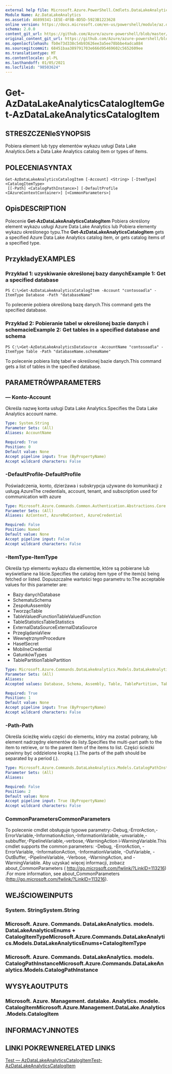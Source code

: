 ```yaml
---
external help file: Microsoft.Azure.PowerShell.Cmdlets.DataLakeAnalytics.dll-Help.xml
Module Name: Az.DataLakeAnalytics
ms.assetid: A6899341-1E5E-4F8B-8D5D-5923B1223628
online version: https://docs.microsoft.com/en-us/powershell/module/az.datalakeanalytics/get-azdatalakeanalyticscatalogitem
schema: 2.0.0
content_git_url: https://github.com/Azure/azure-powershell/blob/master/src/DataLakeAnalytics/DataLakeAnalytics/help/Get-AzDataLakeAnalyticsCatalogItem.md
original_content_git_url: https://github.com/Azure/azure-powershell/blob/master/src/DataLakeAnalytics/DataLakeAnalytics/help/Get-AzDataLakeAnalyticsCatalogItem.md
ms.openlocfilehash: fb0e73d338c54b93626ee3a5ee78bbbe4adca884
ms.sourcegitcommit: 68451baa389791703e666d95469602c5652609ee
ms.translationtype: MT
ms.contentlocale: pl-PL
ms.lasthandoff: 01/05/2021
ms.locfileid: "98503624"
---
```

# <span data-ttu-id="4c9df-101">Get-AzDataLakeAnalyticsCatalogItem</span><span class="sxs-lookup"><span data-stu-id="4c9df-101">Get-AzDataLakeAnalyticsCatalogItem</span></span>

## <span data-ttu-id="4c9df-102">STRESZCZENIe</span><span class="sxs-lookup"><span data-stu-id="4c9df-102">SYNOPSIS</span></span>
<span data-ttu-id="4c9df-103">Pobiera element lub typy elementów wykazu usługi Data Lake Analytics.</span><span class="sxs-lookup"><span data-stu-id="4c9df-103">Gets a Data Lake Analytics catalog item or types of items.</span></span>

## <span data-ttu-id="4c9df-104">POLECENIA</span><span class="sxs-lookup"><span data-stu-id="4c9df-104">SYNTAX</span></span>

```
Get-AzDataLakeAnalyticsCatalogItem [-Account] <String> [-ItemType] <CatalogItemType>
 [[-Path] <CatalogPathInstance>] [-DefaultProfile <IAzureContextContainer>] [<CommonParameters>]
```

## <span data-ttu-id="4c9df-105">Opis</span><span class="sxs-lookup"><span data-stu-id="4c9df-105">DESCRIPTION</span></span>
<span data-ttu-id="4c9df-106">Polecenie **Get-AzDataLakeAnalyticsCatalogItem** Pobiera określony element wykazu usługi Azure Data Lake Analytics lub Pobiera elementy wykazu określonego typu.</span><span class="sxs-lookup"><span data-stu-id="4c9df-106">The **Get-AzDataLakeAnalyticsCatalogItem** gets a specified Azure Data Lake Analytics catalog item, or gets catalog items of a specified type.</span></span>

## <span data-ttu-id="4c9df-107">Przykłady</span><span class="sxs-lookup"><span data-stu-id="4c9df-107">EXAMPLES</span></span>

### <span data-ttu-id="4c9df-108">Przykład 1: uzyskiwanie określonej bazy danych</span><span class="sxs-lookup"><span data-stu-id="4c9df-108">Example 1: Get a specified database</span></span>
```
PS C:\>Get-AzDataLakeAnalyticsCatalogItem -Account "contosoadla" -ItemType Database -Path "databaseName"
```

<span data-ttu-id="4c9df-109">To polecenie pobiera określoną bazę danych.</span><span class="sxs-lookup"><span data-stu-id="4c9df-109">This command gets the specified database.</span></span>

### <span data-ttu-id="4c9df-110">Przykład 2: Pobieranie tabel w określonej bazie danych i schemacie</span><span class="sxs-lookup"><span data-stu-id="4c9df-110">Example 2: Get tables in a specified database and schema</span></span>
```
PS C:\>Get-AzDataLakeAnalyticsDataSource -AccountName "contosoadla" -ItemType Table -Path "databaseName.schemaName"
```

<span data-ttu-id="4c9df-111">To polecenie pobiera listę tabel w określonej bazie danych.</span><span class="sxs-lookup"><span data-stu-id="4c9df-111">This command gets a list of tables in the specified database.</span></span>

## <span data-ttu-id="4c9df-112">PARAMETRÓW</span><span class="sxs-lookup"><span data-stu-id="4c9df-112">PARAMETERS</span></span>

### <span data-ttu-id="4c9df-113">— Konto</span><span class="sxs-lookup"><span data-stu-id="4c9df-113">-Account</span></span>
<span data-ttu-id="4c9df-114">Określa nazwę konta usługi Data Lake Analytics.</span><span class="sxs-lookup"><span data-stu-id="4c9df-114">Specifies the Data Lake Analytics account name.</span></span>

```yaml
Type: System.String
Parameter Sets: (All)
Aliases: AccountName

Required: True
Position: 0
Default value: None
Accept pipeline input: True (ByPropertyName)
Accept wildcard characters: False
```

### <span data-ttu-id="4c9df-115">-DefaultProfile</span><span class="sxs-lookup"><span data-stu-id="4c9df-115">-DefaultProfile</span></span>
<span data-ttu-id="4c9df-116">Poświadczenia, konto, dzierżawa i subskrypcja używane do komunikacji z usługą Azure</span><span class="sxs-lookup"><span data-stu-id="4c9df-116">The credentials, account, tenant, and subscription used for communication with azure</span></span>

```yaml
Type: Microsoft.Azure.Commands.Common.Authentication.Abstractions.Core.IAzureContextContainer
Parameter Sets: (All)
Aliases: AzContext, AzureRmContext, AzureCredential

Required: False
Position: Named
Default value: None
Accept pipeline input: False
Accept wildcard characters: False
```

### <span data-ttu-id="4c9df-117">-ItemType</span><span class="sxs-lookup"><span data-stu-id="4c9df-117">-ItemType</span></span>
<span data-ttu-id="4c9df-118">Określa typ elementu wykazu dla elementów, które są pobierane lub wyświetlane na liście.</span><span class="sxs-lookup"><span data-stu-id="4c9df-118">Specifies the catalog item type of the item(s) being fetched or listed.</span></span>
<span data-ttu-id="4c9df-119">Dopuszczalne wartości tego parametru to:</span><span class="sxs-lookup"><span data-stu-id="4c9df-119">The acceptable values for this parameter are:</span></span>
- <span data-ttu-id="4c9df-120">Bazy danych</span><span class="sxs-lookup"><span data-stu-id="4c9df-120">Database</span></span>
- <span data-ttu-id="4c9df-121">Schematu</span><span class="sxs-lookup"><span data-stu-id="4c9df-121">Schema</span></span>
- <span data-ttu-id="4c9df-122">Zespołu</span><span class="sxs-lookup"><span data-stu-id="4c9df-122">Assembly</span></span>
- <span data-ttu-id="4c9df-123">Tworząc</span><span class="sxs-lookup"><span data-stu-id="4c9df-123">Table</span></span>
- <span data-ttu-id="4c9df-124">TableValuedFunction</span><span class="sxs-lookup"><span data-stu-id="4c9df-124">TableValuedFunction</span></span>
- <span data-ttu-id="4c9df-125">TableStatistics</span><span class="sxs-lookup"><span data-stu-id="4c9df-125">TableStatistics</span></span>
- <span data-ttu-id="4c9df-126">ExternalDataSource</span><span class="sxs-lookup"><span data-stu-id="4c9df-126">ExternalDataSource</span></span>
- <span data-ttu-id="4c9df-127">Przeglądania</span><span class="sxs-lookup"><span data-stu-id="4c9df-127">View</span></span>
- <span data-ttu-id="4c9df-128">Wewnętrznym</span><span class="sxs-lookup"><span data-stu-id="4c9df-128">Procedure</span></span>
- <span data-ttu-id="4c9df-129">Haseł</span><span class="sxs-lookup"><span data-stu-id="4c9df-129">Secret</span></span>
- <span data-ttu-id="4c9df-130">Mobilne</span><span class="sxs-lookup"><span data-stu-id="4c9df-130">Credential</span></span>
- <span data-ttu-id="4c9df-131">Gatunków</span><span class="sxs-lookup"><span data-stu-id="4c9df-131">Types</span></span>
- <span data-ttu-id="4c9df-132">TablePartition</span><span class="sxs-lookup"><span data-stu-id="4c9df-132">TablePartition</span></span>

```yaml
Type: Microsoft.Azure.Commands.DataLakeAnalytics.Models.DataLakeAnalyticsEnums+CatalogItemType
Parameter Sets: (All)
Aliases:
Accepted values: Database, Schema, Assembly, Table, TablePartition, TableValuedFunction, TableStatistics, ExternalDataSource, View, Procedure, Secret, Credential, Types, Package

Required: True
Position: 1
Default value: None
Accept pipeline input: True (ByPropertyName)
Accept wildcard characters: False
```

### <span data-ttu-id="4c9df-133">-Path</span><span class="sxs-lookup"><span data-stu-id="4c9df-133">-Path</span></span>
<span data-ttu-id="4c9df-134">Określa ścieżkę wielu części do elementu, który ma zostać pobrany, lub element nadrzędny elementów do listy.</span><span class="sxs-lookup"><span data-stu-id="4c9df-134">Specifies the multi-part path to the item to retrieve, or to the parent item of the items to list.</span></span>
<span data-ttu-id="4c9df-135">Części ścieżki powinny być oddzielone kropką (.).</span><span class="sxs-lookup"><span data-stu-id="4c9df-135">The parts of the path should be separated by a period (.).</span></span>

```yaml
Type: Microsoft.Azure.Commands.DataLakeAnalytics.Models.CatalogPathInstance
Parameter Sets: (All)
Aliases:

Required: False
Position: 2
Default value: None
Accept pipeline input: True (ByPropertyName)
Accept wildcard characters: False
```

### <span data-ttu-id="4c9df-136">CommonParameters</span><span class="sxs-lookup"><span data-stu-id="4c9df-136">CommonParameters</span></span>
<span data-ttu-id="4c9df-137">To polecenie cmdlet obsługuje typowe parametry:-Debug,-ErrorAction,-ErrorVariable,-InformationAction,-InformationVariable,-unvariable,-subbuffer,-PipelineVariable,-verbose,-WarningAction i-WarningVariable.</span><span class="sxs-lookup"><span data-stu-id="4c9df-137">This cmdlet supports the common parameters: -Debug, -ErrorAction, -ErrorVariable, -InformationAction, -InformationVariable, -OutVariable, -OutBuffer, -PipelineVariable, -Verbose, -WarningAction, and -WarningVariable.</span></span> <span data-ttu-id="4c9df-138">Aby uzyskać więcej informacji, zobacz about_CommonParameters ( http://go.microsoft.com/fwlink/?LinkID=113216) .</span><span class="sxs-lookup"><span data-stu-id="4c9df-138">For more information, see about_CommonParameters (http://go.microsoft.com/fwlink/?LinkID=113216).</span></span>

## <span data-ttu-id="4c9df-139">WEJŚCIOWE</span><span class="sxs-lookup"><span data-stu-id="4c9df-139">INPUTS</span></span>

### <span data-ttu-id="4c9df-140">System. String</span><span class="sxs-lookup"><span data-stu-id="4c9df-140">System.String</span></span>

### <span data-ttu-id="4c9df-141">Microsoft. Azure. Commands. DataLakeAnalytics. models. DataLakeAnalyticsEnums + CatalogItemType</span><span class="sxs-lookup"><span data-stu-id="4c9df-141">Microsoft.Azure.Commands.DataLakeAnalytics.Models.DataLakeAnalyticsEnums+CatalogItemType</span></span>

### <span data-ttu-id="4c9df-142">Microsoft. Azure. Commands. DataLakeAnalytics. models. CatalogPathInstance</span><span class="sxs-lookup"><span data-stu-id="4c9df-142">Microsoft.Azure.Commands.DataLakeAnalytics.Models.CatalogPathInstance</span></span>

## <span data-ttu-id="4c9df-143">WYSYŁA</span><span class="sxs-lookup"><span data-stu-id="4c9df-143">OUTPUTS</span></span>

### <span data-ttu-id="4c9df-144">Microsoft. Azure. Management. datalake. Analytics. modele. CatalogItem</span><span class="sxs-lookup"><span data-stu-id="4c9df-144">Microsoft.Azure.Management.DataLake.Analytics.Models.CatalogItem</span></span>

## <span data-ttu-id="4c9df-145">INFORMACYJN</span><span class="sxs-lookup"><span data-stu-id="4c9df-145">NOTES</span></span>

## <span data-ttu-id="4c9df-146">LINKI POKREWNE</span><span class="sxs-lookup"><span data-stu-id="4c9df-146">RELATED LINKS</span></span>

[<span data-ttu-id="4c9df-147">Test — AzDataLakeAnalyticsCatalogItem</span><span class="sxs-lookup"><span data-stu-id="4c9df-147">Test-AzDataLakeAnalyticsCatalogItem</span></span>](./Test-AzDataLakeAnalyticsCatalogItem.md)


